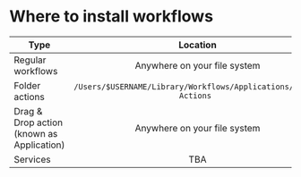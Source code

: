 

# Where to install workflows

| Type   |      Location      | 
|----------|:-------------:|
| Regular workflows |  Anywhere on your file system |
| Folder actions |    `/Users/$USERNAME/Library/Workflows/Applications/Folder Actions ` |
| Drag & Drop action (known as Application)| Anywhere on your file system |
| Services| TBA |
